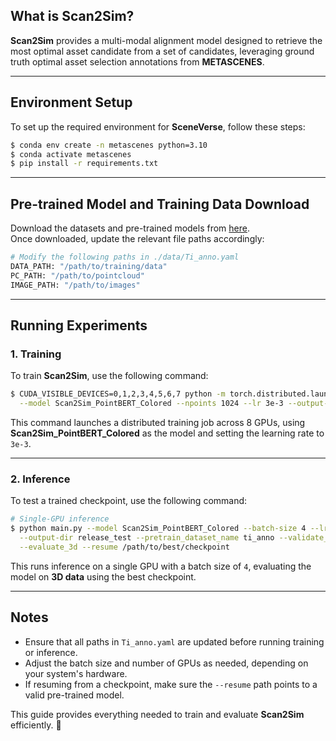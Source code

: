 
## **What is Scan2Sim?**  
**Scan2Sim** provides a multi-modal alignment model designed to retrieve the most optimal asset candidate from a set of candidates, leveraging ground truth optimal asset selection annotations from **METASCENES**.  

---

## **Environment Setup**  
To set up the required environment for **SceneVerse**, follow these steps:  

```bash
$ conda env create -n metascenes python=3.10
$ conda activate metascenes
$ pip install -r requirements.txt
```  

---

## **Pre-trained Model and Training Data Download**  
Download the datasets and pre-trained models from [here](..).  
Once downloaded, update the relevant file paths accordingly:  

```bash
# Modify the following paths in ./data/Ti_anno.yaml
DATA_PATH: "/path/to/training/data"
PC_PATH: "/path/to/pointcloud"
IMAGE_PATH: "/path/to/images"
```  

---

## **Running Experiments**  

### **1. Training**  
To train **Scan2Sim**, use the following command:  

```bash
$ CUDA_VISIBLE_DEVICES=0,1,2,3,4,5,6,7 python -m torch.distributed.launch --nproc_per_node=8 main.py \
  --model Scan2Sim_PointBERT_Colored --npoints 1024 --lr 3e-3 --output-dir ./outputs/mytrain
```  
This command launches a distributed training job across 8 GPUs, using **Scan2Sim_PointBERT_Colored** as the model and setting the learning rate to `3e-3`.

---

### **2. Inference**  
To test a trained checkpoint, use the following command:  

```bash
# Single-GPU inference
$ python main.py --model Scan2Sim_PointBERT_Colored --batch-size 4 --lr 3e-3 --npoints 1024 \
  --output-dir release_test --pretrain_dataset_name ti_anno --validate_dataset_name ti_anno \
  --evaluate_3d --resume /path/to/best/checkpoint
```  
This runs inference on a single GPU with a batch size of `4`, evaluating the model on **3D data** using the best checkpoint.

---

## **Notes**  
- Ensure that all paths in `Ti_anno.yaml` are updated before running training or inference.  
- Adjust the batch size and number of GPUs as needed, depending on your system's hardware.  
- If resuming from a checkpoint, make sure the `--resume` path points to a valid pre-trained model.  

This guide provides everything needed to train and evaluate **Scan2Sim** efficiently. 🚀